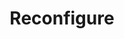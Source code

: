 ---
title: Reconfigure
menu:
  docs_{{ .version }}:
    identifier: cas-reconfigure
    name: Reconfigure
    parent: cas-cassandra-guides
    weight: 46
menu_name: docs_{{ .version }}
---
